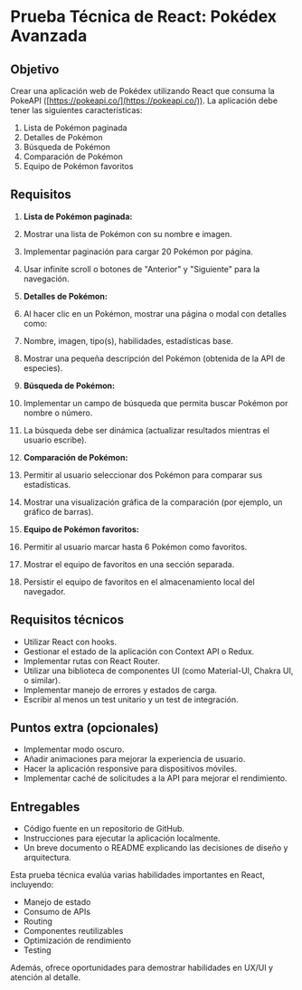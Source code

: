 # Prueba Técnica de React: Pokédex Avanzada

## Objetivo

Crear una aplicación web de Pokédex utilizando React que consuma la PokeAPI ([https://pokeapi.co/](https://pokeapi.co/)). La aplicación debe tener las siguientes características:

1. Lista de Pokémon paginada
2. Detalles de Pokémon
3. Búsqueda de Pokémon
4. Comparación de Pokémon
5. Equipo de Pokémon favoritos


## Requisitos

1. **Lista de Pokémon paginada:**

1. Mostrar una lista de Pokémon con su nombre e imagen.
2. Implementar paginación para cargar 20 Pokémon por página.
3. Usar infinite scroll o botones de "Anterior" y "Siguiente" para la navegación.



2. **Detalles de Pokémon:**

1. Al hacer clic en un Pokémon, mostrar una página o modal con detalles como:

1. Nombre, imagen, tipo(s), habilidades, estadísticas base.
2. Mostrar una pequeña descripción del Pokémon (obtenida de la API de especies).






3. **Búsqueda de Pokémon:**

1. Implementar un campo de búsqueda que permita buscar Pokémon por nombre o número.
2. La búsqueda debe ser dinámica (actualizar resultados mientras el usuario escribe).



4. **Comparación de Pokémon:**

1. Permitir al usuario seleccionar dos Pokémon para comparar sus estadísticas.
2. Mostrar una visualización gráfica de la comparación (por ejemplo, un gráfico de barras).



5. **Equipo de Pokémon favoritos:**

1. Permitir al usuario marcar hasta 6 Pokémon como favoritos.
2. Mostrar el equipo de favoritos en una sección separada.
3. Persistir el equipo de favoritos en el almacenamiento local del navegador.





## Requisitos técnicos

- Utilizar React con hooks.
- Gestionar el estado de la aplicación con Context API o Redux.
- Implementar rutas con React Router.
- Utilizar una biblioteca de componentes UI (como Material-UI, Chakra UI, o similar).
- Implementar manejo de errores y estados de carga.
- Escribir al menos un test unitario y un test de integración.


## Puntos extra (opcionales)

- Implementar modo oscuro.
- Añadir animaciones para mejorar la experiencia de usuario.
- Hacer la aplicación responsive para dispositivos móviles.
- Implementar caché de solicitudes a la API para mejorar el rendimiento.


## Entregables

- Código fuente en un repositorio de GitHub.
- Instrucciones para ejecutar la aplicación localmente.
- Un breve documento o README explicando las decisiones de diseño y arquitectura.


Esta prueba técnica evalúa varias habilidades importantes en React, incluyendo:

- Manejo de estado
- Consumo de APIs
- Routing
- Componentes reutilizables
- Optimización de rendimiento
- Testing


Además, ofrece oportunidades para demostrar habilidades en UX/UI y atención al detalle.